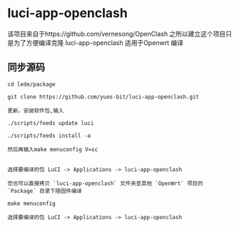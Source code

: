 # luci-app-openclash
该项目来自于https://github.com/vernesong/OpenClash
之所以建立这个项目只是为了方便编译克隆
luci-app-openclash 适用于Openwrt 编译
## 同步源码
    cd lede/package
    
    git clone https://github.com/yuos-bit/luci-app-openclash.git 
    
    更新，安装软件包,输入
    
    ./scripts/feeds update luci
    
    ./scripts/feeds install -a
    
    然后再输入make menuconfig V=sc
    
    
    选择要编译的包 LuCI -> Applications -> luci-app-openclash
    
    您也可以直接拷贝 `luci-app-openclash` 文件夹至其他 `OpenWrt` 项目的 `Package` 目录下随固件编译
    
    make menuconfig
    
    选择要编译的包 LuCI -> Applications -> luci-app-openclash
